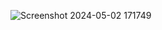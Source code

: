 ![Screenshot 2024-05-02 171749](https://github.com/tasneem-gamal/Assembly-project/assets/156458349/e7cf1fca-2447-48e8-ac51-7870252d14d7)
